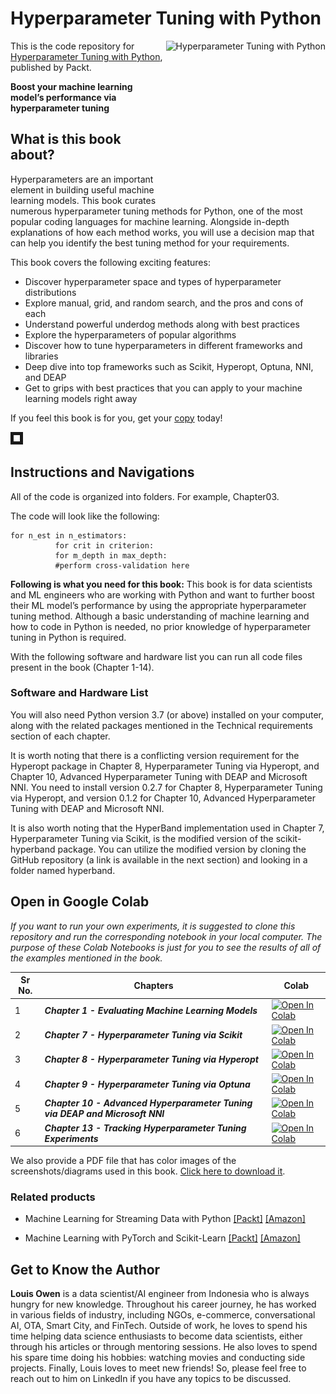 # 	Hyperparameter Tuning with Python

<a href="https://www.packtpub.com/product/hyperparameter-tuning-with-python/9781803235875?utm_source=github&utm_medium=repository&utm_campaign=9781803235875"><img src="https://static.packt-cdn.com/products/9781803235875/cover/smaller" alt="Hyperparameter Tuning with Python" height="256px" align="right"></a>

This is the code repository for [Hyperparameter Tuning with Python](https://www.packtpub.com/product/hyperparameter-tuning-with-python/9781803235875?utm_source=github&utm_medium=repository&utm_campaign=9781803235875), published by Packt.

**Boost your machine learning model’s performance via hyperparameter tuning**

## What is this book about?
Hyperparameters are an important element in building useful machine learning models. 
This book curates numerous hyperparameter tuning methods for Python, one of the most popular coding languages for machine learning. Alongside in-depth explanations of how each method works, 
you will use a decision map that can help you identify the best tuning method for your requirements.

This book covers the following exciting features: 
* Discover hyperparameter space and types of hyperparameter distributions
* Explore manual, grid, and random search, and the pros and cons of each
* Understand powerful underdog methods along with best practices
* Explore the hyperparameters of popular algorithms
* Discover how to tune hyperparameters in different frameworks and libraries
* Deep dive into top frameworks such as Scikit, Hyperopt, Optuna, NNI, and DEAP
* Get to grips with best practices that you can apply to your machine learning models right away

If you feel this book is for you, get your [copy](https://www.amazon.com/dp/1800205694) today!

<a href="https://www.packtpub.com/?utm_source=github&utm_medium=banner&utm_campaign=GitHubBanner"><img src="https://raw.githubusercontent.com/PacktPublishing/GitHub/master/GitHub.png" alt="https://www.packtpub.com/" border="5" /></a>

## Instructions and Navigations
All of the code is organized into folders. For example, Chapter03.

The code will look like the following:
```
for n_est in n_estimators:
          for crit in criterion:
          for m_depth in max_depth:
          #perform cross-validation here
```

**Following is what you need for this book:**
This book is for data scientists and ML engineers who are working with Python and want to further boost their ML model’s performance by using the appropriate hyperparameter tuning method. 
Although a basic understanding of machine learning and how to code in Python is needed, no prior knowledge of hyperparameter tuning in Python is required.

With the following software and hardware list you can run all code files present in the book (Chapter 1-14).

### Software and Hardware List

You will also need Python version 3.7 (or above) installed on your computer, along with the related
packages mentioned in the Technical requirements section of each chapter.

It is worth noting that there is a conflicting version requirement for the Hyperopt package in Chapter
8, Hyperparameter Tuning via Hyperopt, and Chapter 10, Advanced Hyperparameter Tuning with DEAP
and Microsoft NNI. You need to install version 0.2.7 for Chapter 8, Hyperparameter Tuning via Hyperopt,
and version 0.1.2 for Chapter 10, Advanced Hyperparameter Tuning with DEAP and Microsoft NNI.

It is also worth noting that the HyperBand implementation used in Chapter 7, Hyperparameter
Tuning via Scikit, is the modified version of the scikit-hyperband package. You can utilize the modified
version by cloning the GitHub repository (a link is available in the next section) and looking in a
folder named hyperband.

## Open in Google Colab
*If you want to run your own experiments, it is suggested to clone this repository and run the corresponding notebook in your local computer. The purpose of these Colab Notebooks is just for you to see the results of all of the examples mentioned in the book.* 

| Sr No. | Chapters                                                     | Colab |
| ------ | ------------------------------------------------------------ | ----- |
| 1      | ***Chapter 1 - Evaluating Machine Learning Models***         |  [![Open In Colab](https://colab.research.google.com/assets/colab-badge.svg)](https://colab.research.google.com/github/PacktPublishing/Hyperparameter-Tuning-with-Python/blob/main/01_Evaluating-Machine-Learning-Models.ipynb)      |
| 2      | ***Chapter 7 - Hyperparameter Tuning via Scikit***           | [![Open In Colab](https://colab.research.google.com/assets/colab-badge.svg)](https://colab.research.google.com/github/PacktPublishing/Hyperparameter-Tuning-with-Python/blob/main/07_Hyperparameter-Tuning-via-Scikit.ipynb)      |
| 3      | ***Chapter 8 - Hyperparameter Tuning via Hyperopt***         | [![Open In Colab](https://colab.research.google.com/assets/colab-badge.svg)](https://colab.research.google.com/github/PacktPublishing/Hyperparameter-Tuning-with-Python/blob/main/08_Hyperparameter-Tuning-via-Hyperopt.ipynb)      |
| 4      | ***Chapter 9 - Hyperparameter Tuning via Optuna***           | [![Open In Colab](https://colab.research.google.com/assets/colab-badge.svg)](https://colab.research.google.com/github/PacktPublishing/Hyperparameter-Tuning-with-Python/blob/main/09_Hyperparameter-Tuning-via-Optuna.ipynb)      |
| 5      | ***Chapter 10 - Advanced Hyperparameter Tuning via DEAP and Microsoft NNI*** |   [![Open In Colab](https://colab.research.google.com/assets/colab-badge.svg)](https://colab.research.google.com/github/PacktPublishing/Hyperparameter-Tuning-with-Python/blob/main/10_Advanced_Hyperparameter-Tuning-via-DEAP-and-NNI.ipynb)     |
| 6      | ***Chapter 13 - Tracking Hyperparameter Tuning Experiments*** |    [![Open In Colab](https://colab.research.google.com/assets/colab-badge.svg)](https://colab.research.google.com/github/PacktPublishing/Hyperparameter-Tuning-with-Python/blob/main/13_Tracking_Hyperparameter_Tuning_Experiments.ipynb)    |

We also provide a PDF file that has color images of the screenshots/diagrams used in this book. [Click here to download it](https://static.packt-cdn.com/downloads/9781803235875_ColorImages.pdf).


### Related products <Other books you may enjoy>
* Machine Learning for Streaming Data with Python [[Packt]](https://www.packtpub.com/product/machine-learning-for-streaming-data-with-python/9781803248363) [[Amazon]](https://www.amazon.com/dp/180324836X)

* Machine Learning with PyTorch and Scikit-Learn [[Packt]](https://www.packtpub.com/product/machine-learning-with-pytorch-and-scikit-learn/9781801819312) [[Amazon]](https://www.amazon.com/dp/B09NW48MR1)

## Get to Know the Author

**Louis Owen**
is a data scientist/AI engineer from Indonesia who is always hungry for new knowledge.
Throughout his career journey, he has worked in various fields of industry, including NGOs, e-commerce,
conversational AI, OTA, Smart City, and FinTech. Outside of work, he loves to spend his time helping
data science enthusiasts to become data scientists, either through his articles or through mentoring
sessions. He also loves to spend his spare time doing his hobbies: watching movies and conducting side
projects. Finally, Louis loves to meet new friends! So, please feel free to reach out to him on LinkedIn
if you have any topics to be discussed.



